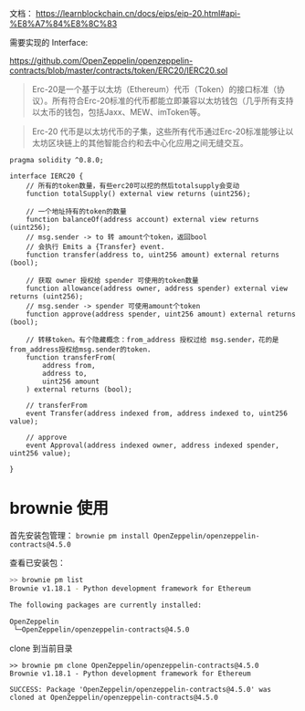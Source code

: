 文档：
https://learnblockchain.cn/docs/eips/eip-20.html#api-%E8%A7%84%E8%8C%83

需要实现的 Interface:

https://github.com/OpenZeppelin/openzeppelin-contracts/blob/master/contracts/token/ERC20/IERC20.sol

> Erc-20是一个基于以太坊（Ethereum）代币（Token）的接口标准（协议）。所有符合Erc-20标准的代币都能立即兼容以太坊钱包（几乎所有支持以太币的钱包，包括Jaxx、MEW、imToken等。

> Erc-20 代币是以太坊代币的子集，这些所有代币通过Erc-20标准能够让以太坊区块链上的其他智能合约和去中心化应用之间无缝交互。

```solidity
pragma solidity ^0.8.0;

interface IERC20 {
    // 所有的token数量，有些erc20可以挖的然后totalsupply会变动
    function totalSupply() external view returns (uint256);

    // 一个地址持有的token的数量
    function balanceOf(address account) external view returns (uint256);
    // msg.sender -> to 转 amount个token，返回bool
    // 会执行 Emits a {Transfer} event.
    function transfer(address to, uint256 amount) external returns (bool);
    
    // 获取 owner 授权给 spender 可使用的token数量
    function allowance(address owner, address spender) external view returns (uint256);
    // msg.sender -> spender 可使用amount个token
    function approve(address spender, uint256 amount) external returns (bool);
    
    // 转移token。有个隐藏概念：from_address 授权过给 msg.sender，花的是from_address授权给msg.sender的token.
    function transferFrom(
        address from,
        address to,
        uint256 amount
    ) external returns (bool);
    
    // transferFrom
    event Transfer(address indexed from, address indexed to, uint256 value);
    
    // approve
    event Approval(address indexed owner, address indexed spender, uint256 value);

}
```
# brownie 使用
首先安装包管理：
`brownie pm install OpenZeppelin/openzeppelin-contracts@4.5.0`

查看已安装包：
```bash
>> brownie pm list
Brownie v1.18.1 - Python development framework for Ethereum

The following packages are currently installed:

OpenZeppelin
 └─OpenZeppelin/openzeppelin-contracts@4.5.0
```
clone 到当前目录
```solidity
>> brownie pm clone OpenZeppelin/openzeppelin-contracts@4.5.0 
Brownie v1.18.1 - Python development framework for Ethereum

SUCCESS: Package 'OpenZeppelin/openzeppelin-contracts@4.5.0' was cloned at OpenZeppelin/openzeppelin-contracts@4.5.0
```